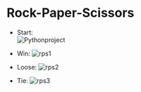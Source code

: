 # Rock-Paper-Scissors

- Start:</br>
![Pythonproject](https://user-images.githubusercontent.com/83022701/164885565-ac13b716-6d1e-417c-95fb-d62231d88653.png)

- Win:
![rps1](https://user-images.githubusercontent.com/83022701/164885569-9661e763-537a-4c61-b7d8-c19d0fcaccfd.png)


- Loose:
![rps2](https://user-images.githubusercontent.com/83022701/164885571-0fdff5b1-6ef5-4f36-836c-66d6dc346cd7.png)


- Tie:
![rps3](https://user-images.githubusercontent.com/83022701/164885573-d0f5aefa-5a47-436d-a5cb-6932e6e21123.png)
